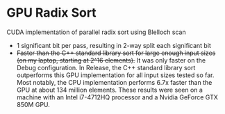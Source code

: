 # GPU Radix Sort
CUDA implementation of parallel radix sort using Blelloch scan
- 1 significant bit per pass, resulting in 2-way split each significant bit
- ~~Faster than the C++ standard library sort for large enough input sizes (on my laptop, starting at 2^16 elements).~~ It was only faster on the Debug configuration. In Release, the C++ standard library sort outperforms this GPU implementation for all input sizes tested so far. Most notably, the CPU implementation performs 6.7x faster than the GPU at about 134 million elements. These results were seen on a machine with an Intel i7-4712HQ processor and a Nvidia GeForce GTX 850M GPU.
